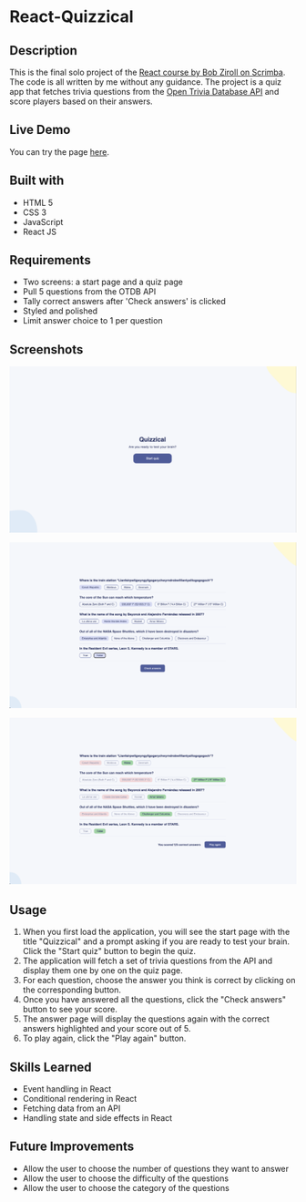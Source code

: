 # React-Quizzical

## Description

This is the final solo project of the [React course by Bob Ziroll on Scrimba](https://scrimba.com/learn/learnreact). The code is all written by me without any guidance. The project is a quiz app that fetches trivia questions from the [Open Trivia Database API](https://opentdb.com/) and score players based on their answers.

## Live Demo

You can try the page [here](https://quizzical987.netlify.app).

## Built with

- HTML 5
- CSS 3
- JavaScript
- React JS

## Requirements

- Two screens: a start page and a quiz page
- Pull 5 questions from the OTDB API
- Tally correct answers after 'Check answers' is clicked
- Styled and polished
- Limit answer choice to 1 per question

## Screenshots

![Start Page](./screenshots/startPage.png)

![Quiz Page](./screenshots/quizPage.png)

![Answer Page](./screenshots/ansPage.png)

## Usage

1. When you first load the application, you will see the start page with the title "Quizzical" and a prompt asking if you are ready to test your brain.
   Click the "Start quiz" button to begin the quiz.
2. The application will fetch a set of trivia questions from the API and display them one by one on the quiz page.
3. For each question, choose the answer you think is correct by clicking on the corresponding button.
4. Once you have answered all the questions, click the "Check answers" button to see your score.
5. The answer page will display the questions again with the correct answers highlighted and your score out of 5.
6. To play again, click the "Play again" button.

## Skills Learned

- Event handling in React
- Conditional rendering in React
- Fetching data from an API
- Handling state and side effects in React

## Future Improvements

- Allow the user to choose the number of questions they want to answer
- Allow the user to choose the difficulty of the questions
- Allow the user to choose the category of the questions
